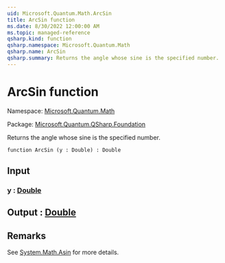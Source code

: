 ```yaml
---
uid: Microsoft.Quantum.Math.ArcSin
title: ArcSin function
ms.date: 8/30/2022 12:00:00 AM
ms.topic: managed-reference
qsharp.kind: function
qsharp.namespace: Microsoft.Quantum.Math
qsharp.name: ArcSin
qsharp.summary: Returns the angle whose sine is the specified number.
---
```


# ArcSin function

Namespace: [Microsoft.Quantum.Math](xref:Microsoft.Quantum.Math)

Package: [Microsoft.Quantum.QSharp.Foundation](https://nuget.org/packages/Microsoft.Quantum.QSharp.Foundation)


Returns the angle whose sine is the specified number.

```qsharp
function ArcSin (y : Double) : Double
```


## Input

### y : [Double](xref:microsoft.quantum.qsharp.valueliterals#double-literals)





## Output : [Double](xref:microsoft.quantum.qsharp.valueliterals#double-literals)



## Remarks

See [System.Math.Asin](https://docs.microsoft.com/dotnet/api/system.math.asin) for more details.
